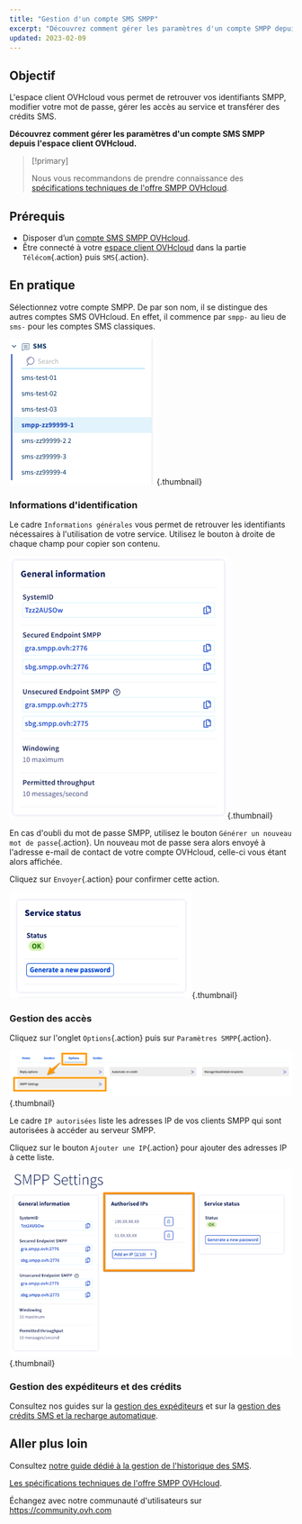 ```yaml
---
title: "Gestion d'un compte SMS SMPP"
excerpt: "Découvrez comment gérer les paramètres d'un compte SMPP depuis l'espace client OVHcloud"
updated: 2023-02-09
---
```



## Objectif

L'espace client OVHcloud vous permet de retrouver vos identifiants SMPP, modifier votre mot de passe, gérer les accès au service et transférer des crédits SMS.

**Découvrez comment gérer les paramètres d'un compte SMS SMPP depuis l'espace client OVHcloud.**

> [!primary]
>
> Nous vous recommandons de prendre connaissance des [spécifications techniques de l'offre SMPP OVHcloud](/pages/web_cloud/messaging/sms/smpp-specification).

## Prérequis

- Disposer d’un [compte SMS SMPP OVHcloud](https://www.ovhcloud.com/fr/sms/api-sms/).
- Être connecté à votre [espace client OVHcloud](https://www.ovh.com/auth/?action=gotomanager&from=https://www.ovh.com/fr/&ovhSubsidiary=fr) dans la partie `Télécom`{.action} puis `SMS`{.action}.

## En pratique

Sélectionnez votre compte SMPP. De par son nom, il se distingue des autres comptes SMS OVHcloud. En effet, il commence par `smpp-` au lieu de `sms-` pour les comptes SMS classiques.

![SMPP account](images/smpp-account.png){.thumbnail}

### Informations d'identification

Le cadre `Informations générales` vous permet de retrouver les identifiants nécessaires à l'utilisation de votre service. Utilisez le bouton à droite de chaque champ pour copier son contenu.

![SMPP account](images/smpp-account-ID.png){.thumbnail}

En cas d'oubli du mot de passe SMPP, utilisez le bouton `Générer un nouveau mot de passe`{.action}. Un nouveau mot de passe sera alors envoyé à l'adresse e-mail de contact de votre compte OVHcloud, celle-ci vous étant alors affichée.<br>

Cliquez sur `Envoyer`{.action} pour confirmer cette action.

![SMPP account](images/smpp-account-password.png){.thumbnail}

### Gestion des accès

Cliquez sur l'onglet `Options`{.action} puis sur `Paramètres SMPP`{.action}.

![SMPP account](images/smpp-acl0.png){.thumbnail}

Le cadre `IP autorisées` liste les adresses IP de vos clients SMPP qui sont autorisées à accéder au serveur SMPP.

Cliquez sur le bouton `Ajouter une IP`{.action} pour ajouter des adresses IP à cette liste.

![SMPP account](images/smpp-acl1.png){.thumbnail}

### Gestion des expéditeurs et des crédits

Consultez nos guides sur la [gestion des expéditeurs](/pages/web_cloud/messaging/sms/envoyer_des_sms_depuis_mon_espace_client#etape-3-choisir-votre-expediteur-sms) et sur la [gestion des crédits SMS et la recharge automatique](/pages/web_cloud/messaging/sms/activer_la_recharge_automatique_du_credit_sms).

## Aller plus loin

Consultez [notre guide dédié à la gestion de l'historique des SMS](/pages/web_cloud/messaging/sms/gerer_l_historique_des_sms).

[Les spécifications techniques de l'offre SMPP OVHcloud](/pages/web_cloud/messaging/sms/smpp-specification).

Échangez avec notre communauté d'utilisateurs sur <https://community.ovh.com>
